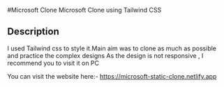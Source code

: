 #Microsoft Clone
Microsoft Clone using Tailwind CSS
## Description
I used Tailwind css to style it.Main aim was to clone as much as possible and practice the complex designs
As the design is not responsive , I recommend you to visit it on PC
 

You can visit the website here:-
 https://microsoft-static-clone.netlify.app
